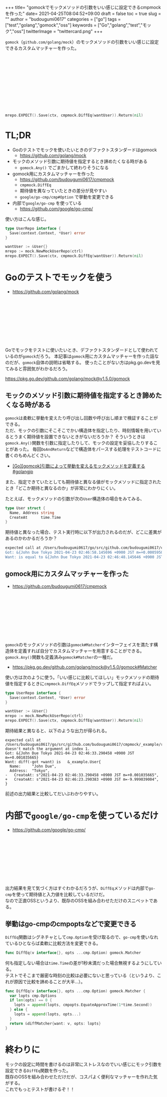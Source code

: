 +++
title= "gomockでモックメソッドの引数をいい感じに設定できるcmpmockを作った"
date= 2021-04-25T08:04:52+09:00
draft = false
toc = true
slug = ""
author = "budougumi0617"
categories = ["go"]
tags = ["test","golang","gomock","oss"]
keywords = ["Go","golang","test","モック","oss"]
twitterImage = "twittercard.png"
+++


`gomock`（`github.com/golang/mock`）のモックメソッドの引数をいい感じに設定できるカスタムマッチャーを作った。

<div class="iframely-embed"><div class="iframely-responsive" style="height: 140px; padding-bottom: 0;"><a href="https://github.com/budougumi0617/cmpmock" data-iframely-url="//cdn.iframe.ly/TTjYmqy?iframe=card-small"></a></div></div><script async src="//cdn.iframe.ly/embed.js" charset="utf-8"></script>
<br>

```go

mrepo.EXPECT().Save(ctx, cmpmock.DiffEq(wantUser)).Return(nil)
```

<!--more-->

# TL;DR
- Goのテストでモックを使いたいときのデファクトスタンダードはgomock
    - https://github.com/golang/mock
- モックのメソッド引数に期待値を指定するとき諦めたくなる時がある
    - `gomock.Any()` でごまかして終わりそうになる
- gomock用にカスタムマッチャーを作った
    - https://github.com/budougumi0617/cmpmock
    - `cmpmock.DiffEq`
    - 期待値を異なっていたときの差分が見やすい
    - `google/go-cmp/cmp#Option` で挙動を変更できる
- 内部で`google/go-cmp` を使っている
    - https://github.com/google/go-cmp/


使い方はこんな感じ。

```go
type UserRepo interface {
  Save(context.Context, *User) error
}

wantUser := &User{}
mrepo := mock.NewMockUserRepo(ctrl)
mrepo.EXPECT().Save(ctx, cmpmock.DiffEq(wantUser)).Return(nil)
```

# Goのテストでモックを使う
- https://github.com/golang/mock

<div class="iframely-embed"><div class="iframely-responsive" style="height: 140px; padding-bottom: 0;"><a href="https://github.com/golang/mock" data-iframely-url="//cdn.iframe.ly/RivSfnz?iframe=card-small"></a></div></div><script async src="//cdn.iframe.ly/embed.js" charset="utf-8"></script>

Goでモックをテストに使いたいとき、デファクトスタンダードとして使われているのが`gomock`だろう。
本記事は`gomock`用にカスタムマッチャーを作った話なのだが、`gomock`自体の説明は省略する。
使ったことがない方はpkg.go.devを見てみると雰囲気がわかるだろう。

https://pkg.go.dev/github.com/golang/mock@v1.5.0/gomock


## モックのメソッド引数に期待値を指定するとき諦めたくなる時がある
`gomock`は柔軟に挙動を変えたり呼び出し回数や呼び出し順まで検証することができる。  
ただ、モックの引数にそこそこでかい構造体を指定したり、時刻情報を用いているとうまく期待値を設置できないときがないだろうか？
そういうときは`gomock.Any()`関数を引数に指定したりして、モックの設定を妥協したりすることがあった。
毎回`DoAndReturn`などで構造体をパースする処理をテストコードに書くのもめんどくさい。

- [[Go][gomcok]引数によって挙動を変えるモックメソッドを定義する #golangjp](/2019/03/10/define-gomock-method-by-doandreturn/) 

また、指定できていたとしても期待値と異なる値がモックメソッドに指定されたとき「どこか期待と異なるのか」が非常にわかりにくい。

たとえば、モックメソッドの引数が次の`User`構造体の場合をみてみる、

```go
type User struct {
  Name, Address string
  CreateAt      time.Time
}
```

期待値と異なった場合、テスト実行時に以下が出力されるのだが、どこに差異があるのかわかるだろうか？

```bash
expected call at /Users/budougumi0617/go/src/github.com/budougumi0617/cmpmock/_example/repo_test.go:26 doesn't match the argument at index 1.
Got: &{John Due Tokyo 2021-04-23 02:46:58.145696 +0900 JST m=+0.000595005}
Want: is equal to &{John Due Tokyo 2021-04-23 02:46:48.145646 +0900 JST m=-9.999455563}
```


## gomock用にカスタムマッチャーを作った
- https://github.com/budougumi0617/cmpmock

<div class="iframely-embed"><div class="iframely-responsive" style="height: 140px; padding-bottom: 0;"><a href="https://github.com/budougumi0617/cmpmock" data-iframely-url="//cdn.iframe.ly/TTjYmqy?iframe=card-small"></a></div></div><script async src="//cdn.iframe.ly/embed.js" charset="utf-8"></script>

`gomock`のモックメソッドの引数は`gomock#Matcher`インターフェイスを満たす構造体を定義すれば自分でカスタムマッチャーを用意することができる。
`gomock.Any()`関数も定義済み`gomock#Matcher`の一種だ。

- https://pkg.go.dev/github.com/golang/mock@v1.5.0/gomock#Matcher


使い方は次のように使う。「いい感じに比較してほしい」モックメソッドの期待値を指定するときに`cmpmock.DiffEq`メソッドでラップして指定すればよい。

```go
type UserRepo interface {
  Save(context.Context, *User) error
}

wantUser := &User{}
mrepo := mock.NewMockUserRepo(ctrl)
mrepo.EXPECT().Save(ctx, cmpmock.DiffEq(wantUser)).Return(nil)
```

期待結果と異なると、以下のような出力が得られる。

```
expected call at /Users/budougumi0617/go/src/github.com/budougumi0617/cmpmock/_example/repo_test.go:27 doesn't match the argument at index 1.
Got: &{John Due Tokyo 2021-04-23 02:46:33.290458 +0900 JST m=+0.001035665}
Want: diff(-got +want) is   &_example.User{
  Name:     "John Due",
  Address:  "Tokyo",
-   CreateAt: s"2021-04-23 02:46:33.290458 +0900 JST m=+0.001035665",
+   CreateAt: s"2021-04-23 02:46:23.290383 +0900 JST m=-9.999039004",
}
```

前述の出力結果と比較してだいぶわかりやすい。

# 内部で`google/go-cmp`を使っているだけ

- https://github.com/google/go-cmp/

<div class="iframely-embed"><div class="iframely-responsive" style="height: 140px; padding-bottom: 0;"><a href="https://github.com/google/go-cmp" data-iframely-url="//cdn.iframe.ly/Q4XPfBv?iframe=card-small"></a></div></div><script async src="//cdn.iframe.ly/embed.js" charset="utf-8"></script>

出力結果を見て気づく方はすぐわかるだろうが、`DiffEq`メソッドは内部で`go-cmp`を使って期待値と入力値を比較しているだけだ。  
なので正直OSSというより、既存のOSSを組み合わせただけのスニペットである。

## 挙動はgo-cmpのcmpoptsなどで変更できる

`DiffEq`関数はシグネチャとして`cmp.Option`を受け取るので、`go-cmp`を使いなれているひとならば柔軟に比較方法を変更できる。

```go
func DiffEq(v interface{}, opts ...cmp.Option) gomock.Matcher
```

何も指定しない場合は`time.Time`の差が1秒未満だった場合無視するようにしている。  
テストでそこまで厳密な時刻の比較は必要にないと思っている（というより、これが原因で比較を諦めることが大半…）。

```go
func DiffEq(v interface{}, opts ...cmp.Option) gomock.Matcher {
  var lopts cmp.Options
  if len(opts) == 0 {
    lopts = append(lopts, cmpopts.EquateApproxTime(1*time.Second))
  } else {
    lopts = append(lopts, opts...)
  }
  return &diffMatcher{want: v, opts: lopts}
}
```

# 終わりに
モックの設定に時間を書けるのは非常にストレスなのでいい感じにモック引数を設定できる`DiffEq`関数を作った。  
既存のOSSを組み合わせただけだが、コスパよく便利なマッチャーを作れた気がする。  
これでもっとテストが書けるぞ！！